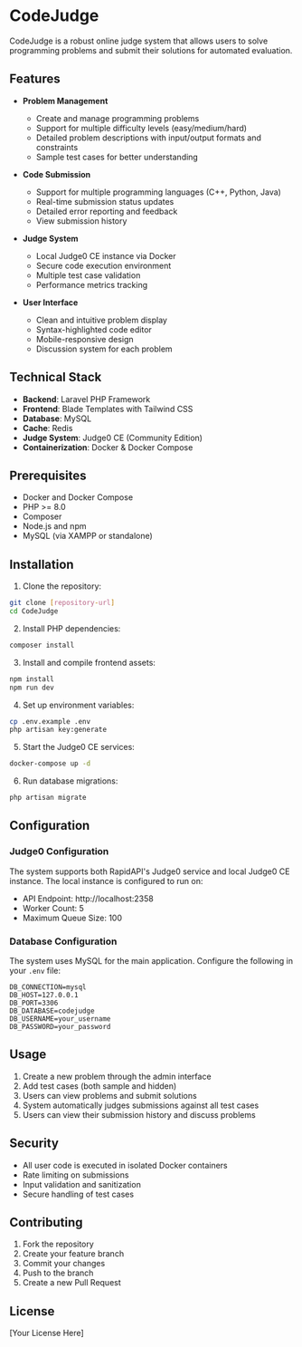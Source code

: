 # CodeJudge

CodeJudge is a robust online judge system that allows users to solve programming problems and submit their solutions for automated evaluation.

## Features

- **Problem Management**
  - Create and manage programming problems
  - Support for multiple difficulty levels (easy/medium/hard)
  - Detailed problem descriptions with input/output formats and constraints
  - Sample test cases for better understanding

- **Code Submission**
  - Support for multiple programming languages (C++, Python, Java)
  - Real-time submission status updates
  - Detailed error reporting and feedback
  - View submission history

- **Judge System**
  - Local Judge0 CE instance via Docker
  - Secure code execution environment
  - Multiple test case validation
  - Performance metrics tracking

- **User Interface**
  - Clean and intuitive problem display
  - Syntax-highlighted code editor
  - Mobile-responsive design
  - Discussion system for each problem

## Technical Stack

- **Backend**: Laravel PHP Framework
- **Frontend**: Blade Templates with Tailwind CSS
- **Database**: MySQL
- **Cache**: Redis
- **Judge System**: Judge0 CE (Community Edition)
- **Containerization**: Docker & Docker Compose

## Prerequisites

- Docker and Docker Compose
- PHP >= 8.0
- Composer
- Node.js and npm
- MySQL (via XAMPP or standalone)

## Installation

1. Clone the repository:
```bash
git clone [repository-url]
cd CodeJudge
```

2. Install PHP dependencies:
```bash
composer install
```

3. Install and compile frontend assets:
```bash
npm install
npm run dev
```

4. Set up environment variables:
```bash
cp .env.example .env
php artisan key:generate
```

5. Start the Judge0 CE services:
```bash
docker-compose up -d
```

6. Run database migrations:
```bash
php artisan migrate
```

## Configuration

### Judge0 Configuration

The system supports both RapidAPI's Judge0 service and local Judge0 CE instance. The local instance is configured to run on:
- API Endpoint: http://localhost:2358
- Worker Count: 5
- Maximum Queue Size: 100

### Database Configuration

The system uses MySQL for the main application. Configure the following in your `.env` file:
```
DB_CONNECTION=mysql
DB_HOST=127.0.0.1
DB_PORT=3306
DB_DATABASE=codejudge
DB_USERNAME=your_username
DB_PASSWORD=your_password
```

## Usage

1. Create a new problem through the admin interface
2. Add test cases (both sample and hidden)
3. Users can view problems and submit solutions
4. System automatically judges submissions against all test cases
5. Users can view their submission history and discuss problems

## Security

- All user code is executed in isolated Docker containers
- Rate limiting on submissions
- Input validation and sanitization
- Secure handling of test cases

## Contributing

1. Fork the repository
2. Create your feature branch
3. Commit your changes
4. Push to the branch
5. Create a new Pull Request

## License

[Your License Here]
